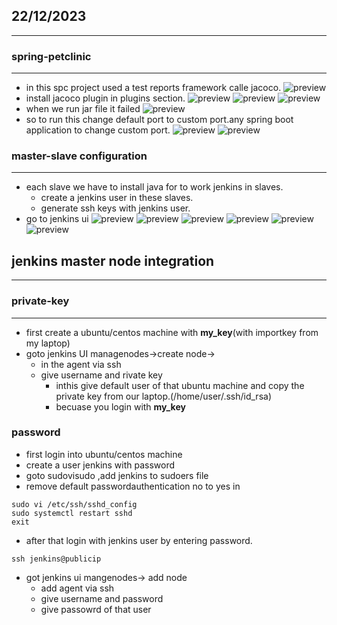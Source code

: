 ## 22/12/2023
--------------------
### spring-petclinic
------------------
* in this spc project used a test reports framework calle jacoco.
![preview](./images/jenkins210.png)
* install jacoco plugin in plugins section.
![preview](./images/jenkins211.png)
![preview](./images/jenkins212.png)
![preview](./images/jenkins213.png)
* when we run jar file it failed
![preview](./images/jenkins214.png)
* so to run this change default port to custom port.any spring boot application to change custom port.
![preview](./images/jenkins215.png)
![preview](./images/jenkins216.png)
### master-slave configuration
---------------------------------
* each slave we have to install java for to work jenkins in slaves.
   * create a jenkins user in these slaves.
   * generate ssh keys with jenkins user.
* go to jenkins ui
![preview](./images/jenkins217.png)
![preview](./images/jenkins218.png)
![preview](./images/jenkins219.png)
![preview](./images/jenkins220.png)
![preview](./images/jenkins221.png)
![preview](./images/jenkins222.png)
## jenkins master node integration
--------------------------------------
### private-key
-----------------------------------
* first create a ubuntu/centos machine with __my_key__(with importkey from my laptop)
* goto jenkins UI managenodes->create node->
   * in the agent via ssh
   * give username and rivate key
     * inthis give default user of that ubuntu machine and copy the private key from our laptop.(/home/user/.ssh/id_rsa)
     * becuase you login with __my_key__
### password
* first login into ubuntu/centos machine
* create a user jenkins with password
* goto sudovisudo ,add jenkins to sudoers file
* remove default passwordauthentication no to yes in
``````
sudo vi /etc/ssh/sshd_config
sudo systemctl restart sshd
exit
``````
* after that login with jenkins user by entering password.
``````
ssh jenkins@publicip
``````
* got jenkins ui mangenodes-> add node
   * add agent via ssh
   * give username and password
   * give passowrd of that user
  